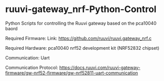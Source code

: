 # ruuvi-gateway_nrf-Python-Control

Python Scripts for controlling the Ruuvi gateway based on the pca10040 baord

Required Firmware:
Link: https://github.com/ruuvi/ruuvi.gateway_nrf.c

Required Hardware: pca10040 nrf52 development kit (NRF52832 chipset)

Communication: Uart

Communication Protocol: https://docs.ruuvi.com/ruuvi-gateway-firmware/gw-nrf52-firmware/gw-nrf52811-uart-communication